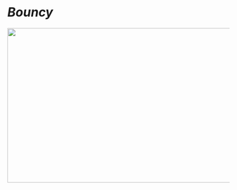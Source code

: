 # ***Bouncy***
<img src = "https://media.giphy.com/media/Wou4NGo2DkOl3xAcEE/giphy.gif" width = "650px" height = "350px">
